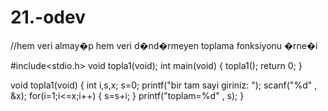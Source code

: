 # 21.-odev

//hem veri almay�p hem veri d�nd�rmeyen toplama fonksiyonu �rne�i

#include<stdio.h>
void topla1(void);
int main(void)
{
	topla1();
	return 0;
}

void topla1(void)
{
	int i,s,x;
	s=0;
	printf("bir tam sayi giriniz: ");
	scanf("%d" , &x);
	for(i=1;i<=x;i++)
	{
		s=s+i;
	}
	printf("toplam=%d" , s);
}
